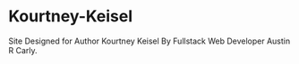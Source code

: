 # Kourtney-Keisel
Site Designed for Author Kourtney Keisel By Fullstack Web Developer Austin R Carly.
